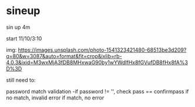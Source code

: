 # sineup
sin up 4m

start 11/10/3:10

img: https://images.unsplash.com/photo-1541323421480-68513be3d209?q=80&w=3087&auto=format&fit=crop&ixlib=rb-4.0.3&ixid=M3wxMjA3fDB8MHxwaG90by1wYWdlfHx8fGVufDB8fHx8fA%3D%3D

still need to:

password match validation
-if password != '', check pass == confirmpass
if no match, invalid error
if match, no error